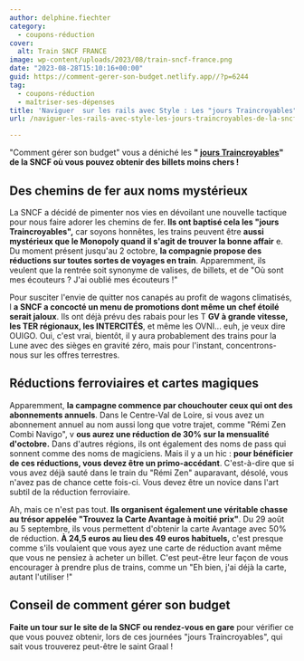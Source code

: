 ```yaml
---
author: delphine.fiechter
category:
  - coupons-réduction
cover:
  alt: Train SNCF FRANCE
image: wp-content/uploads/2023/08/train-sncf-france.png
date: "2023-08-28T15:10:16+00:00"
guid: https://comment-gerer-son-budget.netlify.app//?p=6244
tag:
  - coupons-réduction
  - maîtriser-ses-dépenses
title: 'Naviguer  sur les rails avec Style : Les "jours Traincroyables" de la SNCF'
url: /naviguer-les-rails-avec-style-les-jours-traincroyables-de-la-sncf/

---
```

"Comment gérer son budget" vous a déniché les **" [jours Traincroyables](https://www.tf1info.fr/transports/les-jours-traincroyables-la-sncf-lance-un-mois-de-promotions-sur-les-billets-de-train-2267895.html "jours Traincroyables")" de la SNCF où vous pouvez obtenir des billets moins chers !**

## **Des chemins de fer aux noms mystérieux**

La SNCF a décidé de pimenter nos vies en dévoilant une nouvelle tactique pour nous faire adorer les chemins de fer. **Ils ont baptisé cela les "jours Traincroyables",** car soyons honnêtes, les trains peuvent être **aussi mystérieux que le Monopoly quand il s'agit de trouver la bonne affair** e. Du moment présent jusqu'au 2 octobre, **la compagnie propose des réductions sur toutes sortes de voyages en train**. Apparemment, ils veulent que la rentrée soit synonyme de valises, de billets, et de "Où sont mes écouteurs ? J'ai oublié mes écouteurs !"

Pour susciter l'envie de quitter nos canapés au profit de wagons climatisés, l **a SNCF a concocté un menu de promotions dont même un chef étoilé serait jaloux**. Ils ont déjà prévu des rabais pour les T **GV à grande vitesse, les TER régionaux, les INTERCITÉS**, et même les OVNI... euh, je veux dire OUIGO. Oui, c'est vrai, bientôt, il y aura probablement des trains pour la Lune avec des sièges en gravité zéro, mais pour l'instant, concentrons-nous sur les offres terrestres.

## **Réductions ferroviaires et cartes magiques**

Apparemment, **la campagne commence par chouchouter ceux qui ont des abonnements annuels**. Dans le Centre-Val de Loire, si vous avez un abonnement annuel au nom aussi long que votre trajet, comme "Rémi Zen Combi Navigo", v **ous aurez une réduction de 30% sur la mensualité d'octobre.** Dans d'autres régions, ils ont également des noms de pass qui sonnent comme des noms de magiciens. Mais il y a un hic : **pour bénéficier de ces réductions, vous devez être un primo-accédant**. C'est-à-dire que si vous avez déjà sauté dans le train du "Rémi Zen" auparavant, désolé, vous n'avez pas de chance cette fois-ci. Vous devez être un novice dans l'art subtil de la réduction ferroviaire.

Ah, mais ce n'est pas tout. **Ils organisent également une véritable chasse au trésor appelée "Trouvez la Carte Avantage à moitié prix"**. Du 29 août au 5 septembre, ils vous permettent d'obtenir la carte Avantage avec 50% de réduction. **À 24,5 euros au lieu des 49 euros habituels,** c'est presque comme s'ils voulaient que vous ayez une carte de réduction avant même que vous ne pensiez à acheter un billet. C'est peut-être leur façon de vous encourager à prendre plus de trains, comme un "Eh bien, j'ai déjà la carte, autant l'utiliser !"

## **Conseil de comment gérer son budget**

**Faite un tour sur le site de la SNCF ou rendez-vous en gare** pour vérifier ce que vous pouvez obtenir, lors de ces journées "jours Traincroyables", qui sait vous trouverez peut-être le saint Graal !

